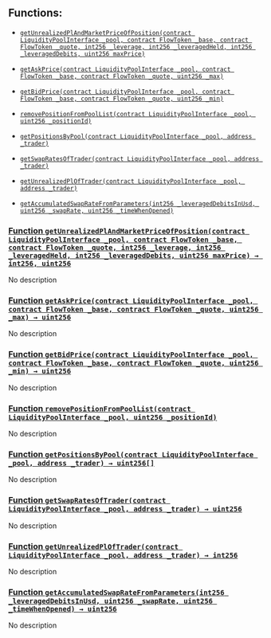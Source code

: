 ## Functions:

- [`getUnrealizedPlAndMarketPriceOfPosition(contract LiquidityPoolInterface _pool, contract FlowToken _base, contract FlowToken _quote, int256 _leverage, int256 _leveragedHeld, int256 _leveragedDebits, uint256 maxPrice)`](#TestFlowMarginProtocol-getUnrealizedPlAndMarketPriceOfPosition-contract-LiquidityPoolInterface-contract-FlowToken-contract-FlowToken-int256-int256-int256-uint256-)

- [`getAskPrice(contract LiquidityPoolInterface _pool, contract FlowToken _base, contract FlowToken _quote, uint256 _max)`](#TestFlowMarginProtocol-getAskPrice-contract-LiquidityPoolInterface-contract-FlowToken-contract-FlowToken-uint256-)

- [`getBidPrice(contract LiquidityPoolInterface _pool, contract FlowToken _base, contract FlowToken _quote, uint256 _min)`](#TestFlowMarginProtocol-getBidPrice-contract-LiquidityPoolInterface-contract-FlowToken-contract-FlowToken-uint256-)

- [`removePositionFromPoolList(contract LiquidityPoolInterface _pool, uint256 _positionId)`](#TestFlowMarginProtocol-removePositionFromPoolList-contract-LiquidityPoolInterface-uint256-)

- [`getPositionsByPool(contract LiquidityPoolInterface _pool, address _trader)`](#TestFlowMarginProtocol-getPositionsByPool-contract-LiquidityPoolInterface-address-)

- [`getSwapRatesOfTrader(contract LiquidityPoolInterface _pool, address _trader)`](#TestFlowMarginProtocol-getSwapRatesOfTrader-contract-LiquidityPoolInterface-address-)

- [`getUnrealizedPlOfTrader(contract LiquidityPoolInterface _pool, address _trader)`](#TestFlowMarginProtocol-getUnrealizedPlOfTrader-contract-LiquidityPoolInterface-address-)

- [`getAccumulatedSwapRateFromParameters(int256 _leveragedDebitsInUsd, uint256 _swapRate, uint256 _timeWhenOpened)`](#TestFlowMarginProtocol-getAccumulatedSwapRateFromParameters-int256-uint256-uint256-)

### [Function `getUnrealizedPlAndMarketPriceOfPosition(contract LiquidityPoolInterface _pool, contract FlowToken _base, contract FlowToken _quote, int256 _leverage, int256 _leveragedHeld, int256 _leveragedDebits, uint256 maxPrice) → int256, uint256`](#TestFlowMarginProtocol-getUnrealizedPlAndMarketPriceOfPosition-contract-LiquidityPoolInterface-contract-FlowToken-contract-FlowToken-int256-int256-int256-uint256-)

No description

### [Function `getAskPrice(contract LiquidityPoolInterface _pool, contract FlowToken _base, contract FlowToken _quote, uint256 _max) → uint256`](#TestFlowMarginProtocol-getAskPrice-contract-LiquidityPoolInterface-contract-FlowToken-contract-FlowToken-uint256-)

No description

### [Function `getBidPrice(contract LiquidityPoolInterface _pool, contract FlowToken _base, contract FlowToken _quote, uint256 _min) → uint256`](#TestFlowMarginProtocol-getBidPrice-contract-LiquidityPoolInterface-contract-FlowToken-contract-FlowToken-uint256-)

No description

### [Function `removePositionFromPoolList(contract LiquidityPoolInterface _pool, uint256 _positionId)`](#TestFlowMarginProtocol-removePositionFromPoolList-contract-LiquidityPoolInterface-uint256-)

No description

### [Function `getPositionsByPool(contract LiquidityPoolInterface _pool, address _trader) → uint256[]`](#TestFlowMarginProtocol-getPositionsByPool-contract-LiquidityPoolInterface-address-)

No description

### [Function `getSwapRatesOfTrader(contract LiquidityPoolInterface _pool, address _trader) → uint256`](#TestFlowMarginProtocol-getSwapRatesOfTrader-contract-LiquidityPoolInterface-address-)

No description

### [Function `getUnrealizedPlOfTrader(contract LiquidityPoolInterface _pool, address _trader) → int256`](#TestFlowMarginProtocol-getUnrealizedPlOfTrader-contract-LiquidityPoolInterface-address-)

No description

### [Function `getAccumulatedSwapRateFromParameters(int256 _leveragedDebitsInUsd, uint256 _swapRate, uint256 _timeWhenOpened) → uint256`](#TestFlowMarginProtocol-getAccumulatedSwapRateFromParameters-int256-uint256-uint256-)

No description
